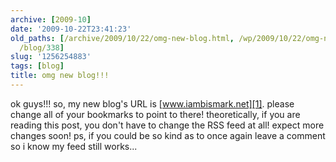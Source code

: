 ```yaml
---
archive: [2009-10]
date: '2009-10-22T23:41:23'
old_paths: [/archive/2009/10/22/omg-new-blog.html, /wp/2009/10/22/omg-new-blog/, /2009/10/22/omg-new-blog/,
  /blog/338]
slug: '1256254883'
tags: [blog]
title: omg new blog!!!
---
```


ok guys!!! so, my new blog's URL is [www.iambismark.net][1]. please change
all of your bookmarks to point to there! theoretically, if you are reading
this post, you don't have to change the RSS feed at all! expect more
changes soon! ps, if you could be so kind as to once again leave a comment
so i know my feed still works...

[1]: http://www.iambismark.net/

